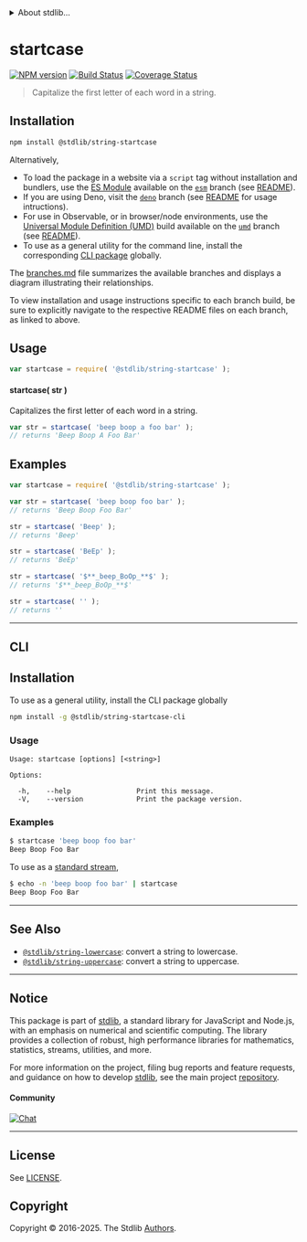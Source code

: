 <!--

@license Apache-2.0

Copyright (c) 2018 The Stdlib Authors.

Licensed under the Apache License, Version 2.0 (the "License");
you may not use this file except in compliance with the License.
You may obtain a copy of the License at

   http://www.apache.org/licenses/LICENSE-2.0

Unless required by applicable law or agreed to in writing, software
distributed under the License is distributed on an "AS IS" BASIS,
WITHOUT WARRANTIES OR CONDITIONS OF ANY KIND, either express or implied.
See the License for the specific language governing permissions and
limitations under the License.

-->


<details>
  <summary>
    About stdlib...
  </summary>
  <p>We believe in a future in which the web is a preferred environment for numerical computation. To help realize this future, we've built stdlib. stdlib is a standard library, with an emphasis on numerical and scientific computation, written in JavaScript (and C) for execution in browsers and in Node.js.</p>
  <p>The library is fully decomposable, being architected in such a way that you can swap out and mix and match APIs and functionality to cater to your exact preferences and use cases.</p>
  <p>When you use stdlib, you can be absolutely certain that you are using the most thorough, rigorous, well-written, studied, documented, tested, measured, and high-quality code out there.</p>
  <p>To join us in bringing numerical computing to the web, get started by checking us out on <a href="https://github.com/stdlib-js/stdlib">GitHub</a>, and please consider <a href="https://opencollective.com/stdlib">financially supporting stdlib</a>. We greatly appreciate your continued support!</p>
</details>

# startcase

[![NPM version][npm-image]][npm-url] [![Build Status][test-image]][test-url] [![Coverage Status][coverage-image]][coverage-url] <!-- [![dependencies][dependencies-image]][dependencies-url] -->

> Capitalize the first letter of each word in a string.

<section class="intro">

</section>

<!-- /.intro -->

<section class="installation">

## Installation

```bash
npm install @stdlib/string-startcase
```

Alternatively,

-   To load the package in a website via a `script` tag without installation and bundlers, use the [ES Module][es-module] available on the [`esm`][esm-url] branch (see [README][esm-readme]).
-   If you are using Deno, visit the [`deno`][deno-url] branch (see [README][deno-readme] for usage intructions).
-   For use in Observable, or in browser/node environments, use the [Universal Module Definition (UMD)][umd] build available on the [`umd`][umd-url] branch (see [README][umd-readme]).
-   To use as a general utility for the command line, install the corresponding [CLI package][cli-section] globally.

The [branches.md][branches-url] file summarizes the available branches and displays a diagram illustrating their relationships.

To view installation and usage instructions specific to each branch build, be sure to explicitly navigate to the respective README files on each branch, as linked to above.

</section>

<section class="usage">

## Usage

```javascript
var startcase = require( '@stdlib/string-startcase' );
```

#### startcase( str )

Capitalizes the first letter of each word in a string.

```javascript
var str = startcase( 'beep boop a foo bar' );
// returns 'Beep Boop A Foo Bar'
```

</section>

<!-- /.usage -->

<section class="examples">

## Examples

<!-- eslint no-undef: "error" -->

```javascript
var startcase = require( '@stdlib/string-startcase' );

var str = startcase( 'beep boop foo bar' );
// returns 'Beep Boop Foo Bar'

str = startcase( 'Beep' );
// returns 'Beep'

str = startcase( 'BeEp' );
// returns 'BeEp'

str = startcase( '$**_beep_BoOp_**$' );
// returns '$**_beep_BoOp_**$'

str = startcase( '' );
// returns ''
```

</section>

<!-- /.examples -->

* * *

<section class="cli">

## CLI

<section class="installation">

## Installation

To use as a general utility, install the CLI package globally

```bash
npm install -g @stdlib/string-startcase-cli
```

</section>

<!-- CLI usage documentation. -->

<section class="usage">

### Usage

```text
Usage: startcase [options] [<string>]

Options:

  -h,    --help                Print this message.
  -V,    --version             Print the package version.
```

</section>

<!-- /.usage -->

<!-- CLI usage notes. Make sure to keep an empty line after the `section` element and another before the `/section` close. -->

<section class="notes">

</section>

<!-- /.notes -->

<section class="examples">

### Examples

```bash
$ startcase 'beep boop foo bar'
Beep Boop Foo Bar
```

To use as a [standard stream][standard-streams],

```bash
$ echo -n 'beep boop foo bar' | startcase
Beep Boop Foo Bar 
```

</section>

<!-- /.examples -->

</section>

<!-- /.cli -->

<!-- Section for related `stdlib` packages. Do not manually edit this section, as it is automatically populated. -->

<section class="related">

* * *

## See Also

-   <span class="package-name">[`@stdlib/string-lowercase`][@stdlib/string/lowercase]</span><span class="delimiter">: </span><span class="description">convert a string to lowercase.</span>
-   <span class="package-name">[`@stdlib/string-uppercase`][@stdlib/string/uppercase]</span><span class="delimiter">: </span><span class="description">convert a string to uppercase.</span>

</section>

<!-- /.related -->

<!-- Section for all links. Make sure to keep an empty line after the `section` element and another before the `/section` close. -->


<section class="main-repo" >

* * *

## Notice

This package is part of [stdlib][stdlib], a standard library for JavaScript and Node.js, with an emphasis on numerical and scientific computing. The library provides a collection of robust, high performance libraries for mathematics, statistics, streams, utilities, and more.

For more information on the project, filing bug reports and feature requests, and guidance on how to develop [stdlib][stdlib], see the main project [repository][stdlib].

#### Community

[![Chat][chat-image]][chat-url]

---

## License

See [LICENSE][stdlib-license].


## Copyright

Copyright &copy; 2016-2025. The Stdlib [Authors][stdlib-authors].

</section>

<!-- /.stdlib -->

<!-- Section for all links. Make sure to keep an empty line after the `section` element and another before the `/section` close. -->

<section class="links">

[npm-image]: http://img.shields.io/npm/v/@stdlib/string-startcase.svg
[npm-url]: https://npmjs.org/package/@stdlib/string-startcase

[test-image]: https://github.com/stdlib-js/string-startcase/actions/workflows/test.yml/badge.svg?branch=main
[test-url]: https://github.com/stdlib-js/string-startcase/actions/workflows/test.yml?query=branch:main

[coverage-image]: https://img.shields.io/codecov/c/github/stdlib-js/string-startcase/main.svg
[coverage-url]: https://codecov.io/github/stdlib-js/string-startcase?branch=main

<!--

[dependencies-image]: https://img.shields.io/david/stdlib-js/string-startcase.svg
[dependencies-url]: https://david-dm.org/stdlib-js/string-startcase/main

-->

[chat-image]: https://img.shields.io/gitter/room/stdlib-js/stdlib.svg
[chat-url]: https://app.gitter.im/#/room/#stdlib-js_stdlib:gitter.im

[stdlib]: https://github.com/stdlib-js/stdlib

[stdlib-authors]: https://github.com/stdlib-js/stdlib/graphs/contributors

[cli-section]: https://github.com/stdlib-js/string-startcase#cli
[cli-url]: https://github.com/stdlib-js/string-startcase/tree/cli
[@stdlib/string-startcase]: https://github.com/stdlib-js/string-startcase/tree/main

[umd]: https://github.com/umdjs/umd
[es-module]: https://developer.mozilla.org/en-US/docs/Web/JavaScript/Guide/Modules

[deno-url]: https://github.com/stdlib-js/string-startcase/tree/deno
[deno-readme]: https://github.com/stdlib-js/string-startcase/blob/deno/README.md
[umd-url]: https://github.com/stdlib-js/string-startcase/tree/umd
[umd-readme]: https://github.com/stdlib-js/string-startcase/blob/umd/README.md
[esm-url]: https://github.com/stdlib-js/string-startcase/tree/esm
[esm-readme]: https://github.com/stdlib-js/string-startcase/blob/esm/README.md
[branches-url]: https://github.com/stdlib-js/string-startcase/blob/main/branches.md

[stdlib-license]: https://raw.githubusercontent.com/stdlib-js/string-startcase/main/LICENSE

[standard-streams]: https://en.wikipedia.org/wiki/Standard_streams

<!-- <related-links> -->

[@stdlib/string/lowercase]: https://github.com/stdlib-js/string-lowercase

[@stdlib/string/uppercase]: https://github.com/stdlib-js/string-uppercase

<!-- </related-links> -->

</section>

<!-- /.links -->
